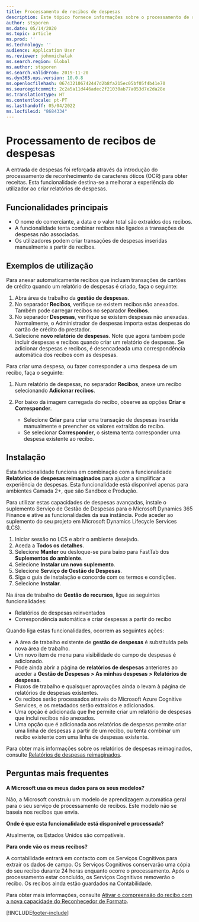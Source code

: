 ```yaml
---
title: Processamento de recibos de despesas
description: Este tópico fornece informações sobre o processamento de reconhecimento de caracteres óticos (OCR) para obter recibos. Esta funcionalidade foi concebida para melhorar a experiência do utilizador quando são criados relatórios de despesas no Microsoft Dynamics 365 Finance.
author: stsporen
ms.date: 05/14/2020
ms.topic: article
ms.prod: ''
ms.technology: ''
audience: Application User
ms.reviewer: johnmichalak
ms.search.region: Global
ms.author: stsporen
ms.search.validFrom: 2019-11-20
ms.dyn365.ops.version: 10.0.8
ms.openlocfilehash: 067432106742447d2b8fa215ec05bf05f4b41e70
ms.sourcegitcommit: 2c2a5a11d446adec2f21030ab77a053d7e2da28e
ms.translationtype: HT
ms.contentlocale: pt-PT
ms.lasthandoff: 05/04/2022
ms.locfileid: "8684334"
---
```

# <a name="expense-receipt-processing"></a>Processamento de recibos de despesas

A entrada de despesas foi reforçada através da introdução do processamento de reconhecimento de caracteres óticos (OCR) para obter receitas. Esta funcionalidade destina-se a melhorar a experiência do utilizador ao criar relatórios de despesas.

## <a name="key-features"></a>Funcionalidades principais

- O nome do comerciante, a data e o valor total são extraídos dos recibos.
- A funcionalidade tenta combinar recibos não ligados a transações de despesas não associadas.
- Os utilizadores podem criar transações de despesas inseridas manualmente a partir de recibos.

## <a name="usage-examples"></a>Exemplos de utilização

Para anexar automaticamente recibos que incluam transações de cartões de crédito quando um relatório de despesas é criado, faça o seguinte:

  1. Abra área de trabalho da **gestão de despesas**.
  2. No separador **Recibos**, verifique se existem recibos não anexados. Também pode carregar recibos no separador **Recibos**.
  3. No separador **Despesas**, verifique se existem despesas não anexadas. Normalmente, o Administrador de despesas importa estas despesas do cartão de crédito do prestador.
  4. Selecione **novo relatório de despesas**. Note que agora também pode incluir despesas e recibos quando criar um relatório de despesas. Se adicionar despesas e recibos, é desencadeada uma correspondência automática dos recibos com as despesas.

Para criar uma despesa, ou fazer corresponder a uma despesa de um recibo, faça o seguinte:

  1. Num relatório de despesas, no separador **Recibos**, anexe um recibo selecionando **Adicionar recibos**.
  2. Por baixo da imagem carregada do recibo, observe as opções **Criar** e **Corresponder**.

      - Selecione **Criar** para criar uma transação de despesas inserida manualmente e preencher os valores extraídos do recibo.
      - Se selecionar **Corresponder**, o sistema tenta corresponder uma despesa existente ao recibo.

## <a name="installation"></a>Instalação

Esta funcionalidade funciona em combinação com a funcionalidade **Relatórios de despesas reimaginados** para ajudar a simplificar a experiência de despesas. Esta funcionalidade está disponível apenas para ambientes Camada 2+, que são Sandbox e Produção.

Para utilizar estas capacidades de despesas avançadas, instale o suplemento Serviço de Gestão de Despesas para o Microsoft Dynamics 365 Finance e ative as funcionalidades da sua instância. Pode aceder ao suplemento do seu projeto em Microsoft Dynamics Lifecycle Services (LCS).

1. Iniciar sessão no LCS e abrir o ambiente desejado.
2. Aceda a **Todos os detalhes**.
3. Selecione **Manter** ou desloque-se para baixo para FastTab dos **Suplementos do ambiente**.
4. Selecione **Instalar um novo suplemento**.
5. Selecione **Serviço de Gestão de Despesas**.
6. Siga o guia de instalação e concorde com os termos e condições.
7. Selecione **Instalar**.

Na área de trabalho de **Gestão de recursos**, ligue as seguintes funcionalidades:

- Relatórios de despesas reinventados
- Correspondência automática e criar despesas a partir do recibo

Quando liga estas funcionalidades, ocorrem as seguintes ações:

- A área de trabalho existente de **gestão de despesas** é substituída pela nova área de trabalho.
- Um novo item de menu para visibilidade do campo de despesas é adicionado.
- Pode ainda abrir a página de **relatórios de despesas** anteriores ao aceder a **Gestão de Despesas > As minhas despesas > Relatórios de despesas**.
- Fluxos de trabalho e quaisquer aprovações ainda o levam à página de relatórios de despesas existentes.
- Os recibos serão processados através do Microsoft Azure Cognitive Services, e os metadados serão extraídos e adicionados.
- Uma opção é adicionada que lhe permite criar um relatório de despesas que inclui recibos não anexados.
- Uma opção que é adicionada aos relatórios de despesas permite criar uma linha de despesas a partir de um recibo, ou tenta combinar um recibo existente com uma linha de despesas existente.

Para obter mais informações sobre os relatórios de despesas reimaginados, consulte [Relatórios de despesas reimaginados](ExpenseWorkspaceNew.md).

## <a name="frequently-asked-questions"></a>Perguntas mais frequentes

**A Microsoft usa os meus dados para os seus modelos?**

Não, a Microsoft construiu um modelo de aprendizagem automática geral para o seu serviço de processamento de recibos. Este modelo não se baseia nos recibos que envia.

**Onde é que esta funcionalidade está disponível e processada?**

Atualmente, os Estados Unidos são compatíveis.

**Para onde vão os meus recibos?**

A contabilidade entrará em contacto com os Serviços Cognitivos para extrair os dados de campo. Os Serviços Cognitivos conservarão uma cópia do seu recibo durante 24 horas enquanto ocorre o processamento. Após o processamento estar concluído, os Serviços Cognitivos removerão o recibo. Os recibos ainda estão guardados na Contabilidade.

Para obter mais informações, consulte [Ativar o compreensão do recibo com a nova capacidade do Reconhecedor de Formato](https://azure.microsoft.com/blog/enable-receipt-understanding-with-form-recognizer-s-new-capability/).


[!INCLUDE[footer-include](../includes/footer-banner.md)]